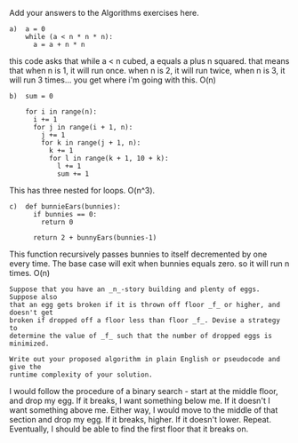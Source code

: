 Add your answers to the Algorithms exercises here.

```
a)  a = 0
    while (a < n * n * n):
      a = a + n * n
```
 this code asks that while a < n cubed, a equals a plus n squared. that means that when n is 1, it will run once. when n is 2, it will run twice, when n is 3, it will run 3 times... you get where i'm going with this. O(n)
```
b)  sum = 0

    for i in range(n):
      i += 1
      for j in range(i + 1, n):
        j += 1
        for k in range(j + 1, n):
          k += 1
          for l in range(k + 1, 10 + k):
            l += 1
            sum += 1
```
This has three nested for loops. O(n^3).
```
c)  def bunnieEars(bunnies):
      if bunnies == 0:
        return 0

      return 2 + bunnyEars(bunnies-1)
```
This function recursively passes bunnies to itself decremented by one every time. The base case will exit when bunnies equals zero. so it will run n times. O(n)

```
Suppose that you have an _n_-story building and plenty of eggs. Suppose also
that an egg gets broken if it is thrown off floor _f_ or higher, and doesn't get
broken if dropped off a floor less than floor _f_. Devise a strategy to
determine the value of _f_ such that the number of dropped eggs is minimized.

Write out your proposed algorithm in plain English or pseudocode and give the
runtime complexity of your solution.
```

I would follow the procedure of a binary search - start at the middle floor, and drop my egg. If it breaks, I want something below me. If it doesn't I want something above me. Either way, I would move to the middle of that section and drop my egg. If it breaks, higher. If it doesn't lower. Repeat. Eventually, I should be able to find the first floor that it breaks on.
